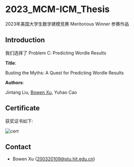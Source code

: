 # 2023_MCM-ICM_Thesis

2023年美国大学生数学建模竞赛 Meritorious Winner 参赛作品

## Introduction

我们选择了 Problem C: Predicting Wordle Results

**Title**: 

Busting the Myths: A Quest for Predicting Wordle Results

**Authors**: 

Jintang Liu, [Bowen Xu](https://github.com/bowenXuu), Yuhao Cao

## Certificate

获奖证书如下:

![cert](./figures/cert.png)

## Contact
- Bowen Xu {[200320109@stu.hit.edu.cn]()}
